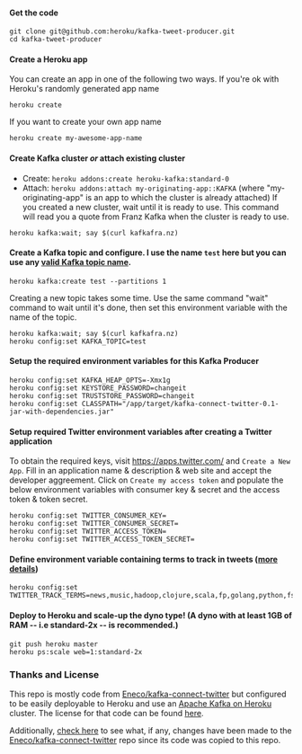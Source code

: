 #### Get the code
```
git clone git@github.com:heroku/kafka-tweet-producer.git
cd kafka-tweet-producer
```

#### Create a Heroku app
You can create an app in one of the following two ways.  If you're ok with Heroku's randomly generated app name
```
heroku create
```

If you want to create your own app name
```
heroku create my-awesome-app-name
```

#### Create Kafka cluster *or* attach existing cluster
- Create: `heroku addons:create heroku-kafka:standard-0`
- Attach: `heroku addons:attach my-originating-app::KAFKA` (where "my-originating-app" is an app to which the cluster is already attached)
If you created a new cluster, wait until it is ready to use.  This command will read you a quote from Franz Kafka when the cluster is ready to use.
```
heroku kafka:wait; say $(curl kafkafra.nz)
```

#### Create a Kafka topic and configure. I use the name `test` here but you can use any [valid Kafka topic name](https://github.com/apache/kafka/blob/trunk/core/src/main/scala/kafka/common/Topic.scala#L29-L31).
```
heroku kafka:create test --partitions 1
```
Creating a new topic takes some time.  Use the same command "wait" command to wait until it's done, then set this environment variable with the name of the topic.
```
heroku kafka:wait; say $(curl kafkafra.nz)
heroku config:set KAFKA_TOPIC=test
```

#### Setup the required environment variables for this Kafka Producer
```
heroku config:set KAFKA_HEAP_OPTS=-Xmx1g
heroku config:set KEYSTORE_PASSWORD=changeit
heroku config:set TRUSTSTORE_PASSWORD=changeit
heroku config:set CLASSPATH="/app/target/kafka-connect-twitter-0.1-jar-with-dependencies.jar"
```

#### Setup required Twitter environment variables after creating a Twitter application
To obtain the required keys, visit https://apps.twitter.com/ and `Create a New App`. Fill in an application name & description & web site and accept the developer aggreement. Click on `Create my access token` and populate the below environment variables with consumer key & secret and the access token & token secret.
```
heroku config:set TWITTER_CONSUMER_KEY=
heroku config:set TWITTER_CONSUMER_SECRET=
heroku config:set TWITTER_ACCESS_TOKEN=
heroku config:set TWITTER_ACCESS_TOKEN_SECRET=
```

#### Define environment variable containing terms to track in tweets ([more details](https://dev.twitter.com/streaming/overview/request-parameters#track))
```
heroku config:set TWITTER_TRACK_TERMS=news,music,hadoop,clojure,scala,fp,golang,python,fsharp,cpp,java
```

#### Deploy to Heroku and scale-up the dyno type! (A dyno with at least 1GB of RAM -- i.e standard-2x -- is recommended.)
```
git push heroku master
heroku ps:scale web=1:standard-2x
```

### Thanks and License
This repo is mostly code from [Eneco/kafka-connect-twitter](https://github.com/Eneco/kafka-connect-twitter) but configured to be easily deployable to Heroku and use an [Apache Kafka on Heroku](https://heroku.com/kafka) cluster.  The license for that code can be found [here](https://github.com/Eneco/kafka-connect-twitter/blob/develop/LICENSE).

Additionally, [check here](https://github.com/Eneco/kafka-connect-twitter/compare/af63e4c...HEAD) to see what, if any, changes have been made to the [Eneco/kafka-connect-twitter](https://github.com/Eneco/kafka-connect-twitter) repo since its code was copied to this repo.
